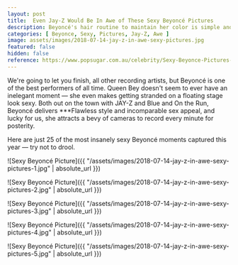 ```yaml
---
layout: post
title:  Even Jay-Z Would Be In Awe of These Sexy Beyoncé Pictures
description: Beyoncé's hair routine to maintain her color is simple and affordable enough for anyone to do at home.
categories: [ Beyonce, Sexy, Pictures, Jay-Z, Awe ]
image: assets/images/2018-07-14-jay-z-in-awe-sexy-pictures.jpg
featured: false
hidden: false
reference: https://www.popsugar.com.au/celebrity/Sexy-Beyonce-Pictures-2018-45047398
---
```

We're going to let you finish, all other recording artists, but Beyoncé is one of the best performers of all time. Queen Bey doesn't seem to ever have an inelegant moment — she even makes getting stranded on a floating stage look sexy. Both out on the town with JAY-Z and Blue and On the Run, Beyoncé delivers ***Flawless style and incomparable sex appeal, and lucky for us, she attracts a bevy of cameras to record every minute for posterity.

Here are just 25 of the most insanely sexy Beyoncé moments captured this year — try not to drool.

![Sexy Beyoncé Picture]({{ "/assets/images/2018-07-14-jay-z-in-awe-sexy-pictures-1.jpg" | absolute_url }})

![Sexy Beyoncé Picture]({{ "/assets/images/2018-07-14-jay-z-in-awe-sexy-pictures-2.jpg" | absolute_url }})

![Sexy Beyoncé Picture]({{ "/assets/images/2018-07-14-jay-z-in-awe-sexy-pictures-3.jpg" | absolute_url }})

![Sexy Beyoncé Picture]({{ "/assets/images/2018-07-14-jay-z-in-awe-sexy-pictures-4.jpg" | absolute_url }})

![Sexy Beyoncé Picture]({{ "/assets/images/2018-07-14-jay-z-in-awe-sexy-pictures-5.jpg" | absolute_url }})

